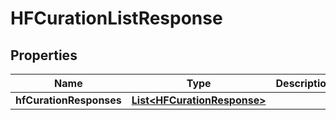 
# HFCurationListResponse

## Properties
Name | Type | Description | Notes
------------ | ------------- | ------------- | -------------
**hfCurationResponses** | [**List&lt;HFCurationResponse&gt;**](HFCurationResponse.md) |  |  [optional]



